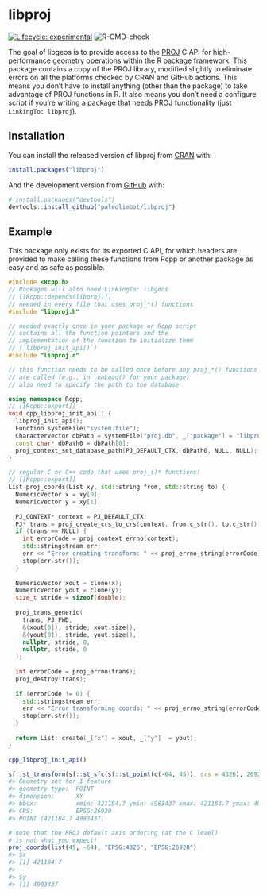
<!-- README.md is generated from README.Rmd. Please edit that file -->

# libproj

<!-- badges: start -->

[![Lifecycle:
experimental](https://img.shields.io/badge/lifecycle-experimental-orange.svg)](https://www.tidyverse.org/lifecycle/#experimental)
![R-CMD-check](https://github.com/paleolimbot/libproj/workflows/R-CMD-check/badge.svg)
<!-- badges: end -->

The goal of libgeos is to provide access to the [PROJ](https://proj.org)
C API for high-performance geometry operations within the R package
framework. This package contains a copy of the PROJ library, modified
slightly to eliminate errors on all the platforms checked by CRAN and
GitHub actions. This means you don’t have to install anything (other
than the package) to take advantage of PROJ functions in R. It also
means you don’t need a configure script if you’re writing a package that
needs PROJ functionality (just `LinkingTo: libproj`).

## Installation

You can install the released version of libproj from
[CRAN](https://CRAN.R-project.org) with:

``` r
install.packages("libproj")
```

And the development version from [GitHub](https://github.com/) with:

``` r
# install.packages("devtools")
devtools::install_github("paleolimbot/libproj")
```

## Example

This package only exists for its exported C API, for which headers are
provided to make calling these functions from Rcpp or another package as
easy and as safe as possible.

``` cpp
#include <Rcpp.h>
// Packages will also need LinkingTo: libgeos
// [[Rcpp::depends(libproj)]]
// needed in every file that uses proj_*() functions
#include "libproj.h"

// needed exactly once in your package or Rcpp script
// contains all the function pointers and the
// implementation of the function to initialize them
// (`libproj_init_api()`)
#include "libproj.c"

// this function needs to be called once before any proj_*() functions
// are called (e.g., in .onLoad() for your package)
// also need to specify the path to the database

using namespace Rcpp;
// [[Rcpp::export]]
void cpp_libproj_init_api() {
  libproj_init_api();
  Function systemFile("system.file");
  CharacterVector dbPath = systemFile("proj.db", _["package"] = "libproj");
  const char* dbPath0 = dbPath[0];
  proj_context_set_database_path(PJ_DEFAULT_CTX, dbPath0, NULL, NULL);
}

// regular C or C++ code that uses proj_()* functions!
// [[Rcpp::export]]
List proj_coords(List xy, std::string from, std::string to) {
  NumericVector x = xy[0];
  NumericVector y = xy[1];
  
  PJ_CONTEXT* context = PJ_DEFAULT_CTX;
  PJ* trans = proj_create_crs_to_crs(context, from.c_str(), to.c_str(), NULL);
  if (trans == NULL) {
    int errorCode = proj_context_errno(context);
    std::stringstream err;
    err << "Error creating transform: " << proj_errno_string(errorCode);
    stop(err.str());
  }
  
  NumericVector xout = clone(x);
  NumericVector yout = clone(y);
  size_t stride = sizeof(double);
  
  proj_trans_generic(
    trans, PJ_FWD,
    &(xout[0]), stride, xout.size(),
    &(yout[0]), stride, yout.size(),
    nullptr, stride, 0,
    nullptr, stride, 0
  );
  
  int errorCode = proj_errno(trans);
  proj_destroy(trans);
  
  if (errorCode != 0) {
    std::stringstream err;
    err << "Error transforming coords: " << proj_errno_string(errorCode);
    stop(err.str());
  }
  
  return List::create(_["x"] = xout, _["y"]  = yout);
}
```

``` r
cpp_libproj_init_api()

sf::st_transform(sf::st_sfc(sf::st_point(c(-64, 45)), crs = 4326), 26920)
#> Geometry set for 1 feature 
#> geometry type:  POINT
#> dimension:      XY
#> bbox:           xmin: 421184.7 ymin: 4983437 xmax: 421184.7 ymax: 4983437
#> CRS:            EPSG:26920
#> POINT (421184.7 4983437)

# note that the PROJ default axis ordering (at the C level)
# is not what you expect!
proj_coords(list(45, -64), "EPSG:4326", "EPSG:26920")
#> $x
#> [1] 421184.7
#> 
#> $y
#> [1] 4983437
```

